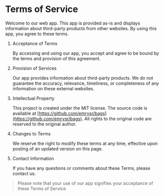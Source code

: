 # Terms of Service

Welcome to our web app. This app is provided as-is and displays information about third-party products from other websites. By using this app, you agree to these terms.

1. Acceptance of Terms

    By accessing and using our app, you accept and agree to be bound by the terms and provision of this agreement.

2. Provision of Services

    Our app provides information about third-party products. We do not guarantee the accuracy, relevance, timeliness, or completeness of any information on these external websites.

3. Intellectual Property

    This project is created under the MIT license. The source code is available at [https://github.com/emrysr/bags](https://github.com/emrysr/bags). All rights to the original code are reserved to the original author.

4. Changes to Terms

    We reserve the right to modify these terms at any time, effective upon posting of an updated version on this page.

5. Contact Information

    If you have any questions or comments about these Terms, please contact us.

> Please note that your use of our app signifies your acceptance of these Terms of Service
